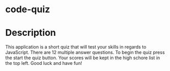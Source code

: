 # code-quiz
<h1>Description</h1>
<p>This application is a short quiz that will test your skills in regards to JavaScript. There are 12 multiple answer questions. To begin the quiz press the start the quiz button. Your scores will be kept in the high schore list in the top left. Good luck and have fun!